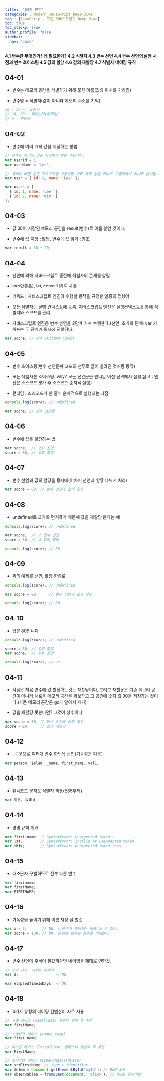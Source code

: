```yaml
---
title:  "04장 변수"
categories : Modern_JavaScript_Deep_Dive
tag : [JavaScript, 모던 자바스크립트 Deep Dive]
toc: true
toc_sticky: true
author_profile: false
sidebar:
  nav: "docs"
---
```


**4.1 변수란 무엇인가? 왜 필요한가?
4.2 식별자
4.3 변수 선언
4.4 변수 선언의 실행 시점과 변수 호이스팅
4.5 값의 할당
4.6 값의 재할당
4.7 식별자 네이밍 규칙**

## 04-01

* 변수는 메모리 공간을 식별하기 위해 붙힌 이름(값의 위치를 가리킴)

* 변수명 = 식별자(값이 아니라 메모리 주소를 기억)

```javascript
10 + 20 // 표현식
// 10, 20 : 피연산자(리터럴)
// + : 연산자
```

## 04-02

* 변수에 여러 개의 값을 저장하는 방법

```javascript
// 변수는 하나의 값을 저장하기 위한 수단이다.
var userId = 1;
var userName = 'Lee';

// 객체나 배열 같은 자료구조를 사용하면 여러 개의 값을 하나로 그룹화해서 하나의 값처럼 사용할 수 있다.
var user = { id: 1, name: 'Lee' };

var users = [
  { id: 1, name: 'Lee' },
  { id: 2, name: 'Kim' }
];
```

## 04-03

* 값 30이 저장된 메모리 공간을 result(변수)로 이름 붙인 것이다.

* 변수에 값 저장 : 할당, 변수의 값 읽기 : 참조

```javascript
var result = 10 + 20;
```

## 04-04

* 선언에 의해 자바스크립트 엔진에 식별자의 존재를 알림

* var(안좋음), let, const 키워드 사용

* 키워드 : 자바스크립트 엔진이 수행할 동작을 규정한 일종의 명령어

* 모든 식별자는 실행 컨텍스트에 등록. 자바스크립트 엔진은 실행컨텍스트를 통해 식별자와 스코프를 관리

* 자바스크립트 엔진은 변수 선언을 2단계 거쳐 수행한다.(선언, 초기화 단계) var 키워드는 두 단계가 동시에 진행된다.

```javascript
var score; // 변수 선언(변수 선언문)
```

## 04-05

* 변수 호이스팅(변수 선언문이 코드의 선두로 끌어 올려진 것처럼 동작)

* 모든 식별자는 호이스팅. why? 모든 선언문은 런타임 이전 단계에서 실행(참고 : 엔진은 소스코드 평가 후 소스코드 순차적 실행)

* 런타임 : 소스코드가 한 줄씩 순차적으로 실행되는 시점

```javascript
console.log(score); // undefined

var score; // 변수 선언문
```

## 04-06

* 변수에 값을 할당하는 법

```javascript
var score;  // 변수 선언
score = 80; // 값의 할당
```

## 04-07

* 변수 선언과 값의 할당을 동시에(어차피 선언과 할당 나눠서 처리)

```javascript
var score = 80; // 변수 선언과 값의 할당
```

## 04-08

* undefined로 초기화 먼저하기 때문에 값을 재할당 한다는 예

```javascript
console.log(score); // undefined

var score;  // ① 변수 선언
score = 80; // ② 값의 할당

console.log(score); // 80
```

## 04-09

* 위의 예제를 선언, 할당 한줄로

```javascript
console.log(score); // undefined

var score = 80;     // 변수 선언과 값의 할당

console.log(score); // 80
```

## 04-10

* 답은 80입니다

```javascript
console.log(score); // undefined

score = 80; // 값의 할당
var score;  // 변수 선언

console.log(score); // ??
```

## 04-11

* 사실은 처음 변수에 값 할당하는것도 재할당이다, 그리고 재할당은 기존 메모리 공간이 아니라 새로운 메모리 공간을 확보하고 그 공간에 숫자 값 90을 저장하는 것이다.(기존 메모리 공간은 gc가 알아서 제거)

* 값을 재할당 못한다면? 그것이 상수이다

```javascript
var score = 80; // 변수 선언과 값의 할당
score = 90;     // 값의 재할당
```

## 04-12

* , 구문으로 여러개 변수 한번에 선언(가독성은 다운)

```javascript
var person, $elem, _name, first_name, val1;
```

## 04-13

* 유니코드 문자도 식별자 허용(ES5부터)

```javascript
var 이름, なまえ;
```

## 04-14

* 명명 규칙 위배

```javascript
var first-name; // SyntaxError: Unexpected token –
var 1st;        // SyntaxError: Invalid or unexpected token
var this;       // SyntaxError: Unexpected token this
```

## 04-15

* 대소문자 구별하므로 전부 다른 변수

```javascript
var firstname;
var firstName;
var FIRSTNAME;
```

## 04-16

* 가독성을 높이기 위해 이름 지정 잘 할것

```javascript
var x = 3;       // NG. x 변수가 의미하는 바를 알 수 없다.
var score = 100; // OK. score 변수는 점수를 의미한다.
```

## 04-17

* 변수 선언에 주석이 필요하다면 네이밍을 제대로 안한것.

```javascript
// 경과 시간. 단위는 날짜다
var d;                 // NG

var elapsedTimeInDays; // OK
```

## 04-18

* 4가지 유형의 네이밍 컨벤션이 자주 사용

```javascript
// 카멜 케이스 (camelCase) 변수나 함수 쪽 추천
var firstName;

// 스네이크 케이스 (snake_case)
var first_name;

// 파스칼 케이스 (PascalCase) 클래스나 생성자 쪽 추천
var FirstName;

// 헝가리언 케이스 (typeHungarianCase)
var strFirstName; // type + identifier
var $elem = document.getElementById('myId'); // DOM 노드
var observable$ = fromEvent(document, 'click'); // RxJS 옵저버블
```
